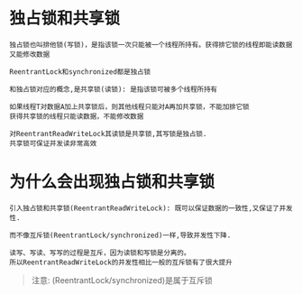 # 独占锁和共享锁

    独占锁也叫排他锁(写锁)，是指该锁一次只能被一个线程所持有。获得排它锁的线程即能读数据又能修改数据
    
    ReentrantLock和synchronized都是独占锁

    和独占锁对应的概念,是共享锁(读锁): 是指该锁可被多个线程所持有
    
    如果线程T对数据A加上共享锁后，则其他线程只能对A再加共享锁，不能加排它锁
    获得共享锁的线程只能读数据，不能修改数据
    
    对ReentrantReadWriteLock其读锁是共享锁,其写锁是独占锁.
    共享锁可保证并发读非常高效

# 为什么会出现独占锁和共享锁

    引入独占锁和共享锁(ReentrantReadWriteLock): 既可以保证数据的一致性,又保证了并发性.
    
    而不像互斥锁(ReentrantLock/synchronized)一样,导致并发性下降.
    
    读写、写读、写写的过程是互斥，因为读锁和写锁是分离的。
    所以ReentrantReadWriteLock的并发性相比一般的互斥锁有了很大提升
    
>注意: (ReentrantLock/synchronized)是属于互斥锁